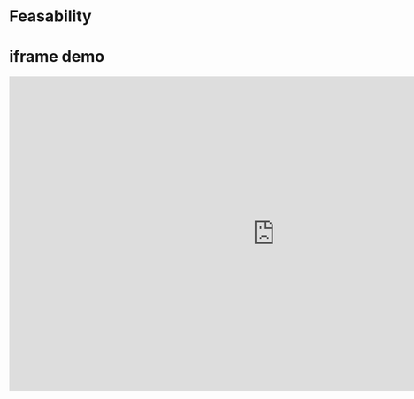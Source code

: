 # Feasability 

# iframe demo


 <iframe src="https://docs.google.com/presentation/d/e/2PACX-1vTFR7cyquEC_zG9YuWGsGJ40H3WYRXEQUfBqJnmjhwg2eadv_OmFOvW7q_X5umHuEbo7JP7Kl_K0eAT/pub?start=false&loop=false&delayms=3000" frameborder="0" width="960" height="569" allowfullscreen="true" mozallowfullscreen="true" webkitallowfullscreen="true"></iframe>

 